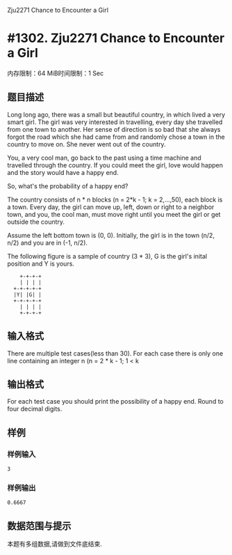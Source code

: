 Zju2271 Chance to Encounter a Girl

# #1302. Zju2271 Chance to Encounter a Girl

内存限制：64 MiB时间限制：1 Sec

## 题目描述

Long long ago, there was a small but beautiful country, in which lived a very smart girl. The girl was very interested in travelling, every day she travelled from one town to another. Her sense of direction is so bad that she always forgot the road which she had came from and randomly chose a town in the country to move on. She never went out of the country.

You, a very cool man, go back to the past using a time machine and travelled through the country. If you could meet the girl, love would happen and the story would have a happy end.

So, what's the probability of a happy end?

The country consists of n * n blocks (n = 2*k - 1; k = 2,...,50), each block is a town. Every day, the girl can move up, left, down or right to a neighbor town, and you, the cool man, must move right until you meet the girl or get outside the country.

Assume the left bottom town is (0, 0). Initially, the girl is in the town (n/2, n/2) and you are in (-1, n/2).

The following figure is a sample of country (3 * 3), G is the girl's inital position and Y is yours.

        +-+-+-+
        | | | |
      +-+-+-+-+
      |Y| |G| |
      +-+-+-+-+
        | | | |
        +-+-+-+



## 输入格式

There are multiple test cases(less than 30). For each case there is only one line containing an integer n (n = 2 * k - 1; 1 < k 

## 输出格式

For each test case you should print the possibility of a happy end. Round to four decimal digits. 


## 样例

### 样例输入

    
    3
    
    

### 样例输出

    
    0.6667
    
    

## 数据范围与提示

本题有多组数据,请做到文件底结束.
